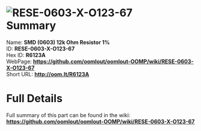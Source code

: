 
![RESE-0603-X-O123-67](https://github.com/oomlout/oomlout-OOMP/blob/master/parts/RESE-0603-X-O123-67/RESE-0603-X-O123-67_420.jpg)   
Summary
=================
  
Name: __SMD (0603) 12k Ohm Resistor 1%__    
ID: __RESE-0603-X-O123-67__   
Hex ID: __R6123A__   
WebPage: __https://github.com/oomlout/oomlout-OOMP/wiki/RESE-0603-X-O123-67__   
Short URL: __http://oom.lt/R6123A__   

Full Details
==========================
Full summary of this part can be found in the wiki:   
__https://github.com/oomlout/oomlout-OOMP/wiki/RESE-0603-X-O123-67__    

